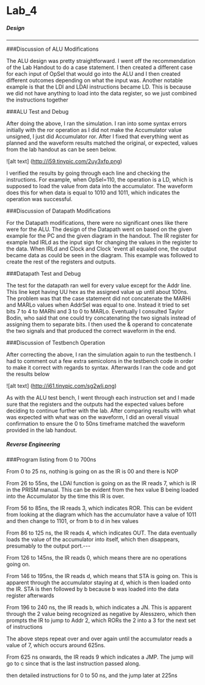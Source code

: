 Lab_4
=====
##### Design
------------------------------------------------------------------------
###Discussion of ALU Modifications

The ALU design was pretty straightforward. I went off the recommendation of the Lab Handout to do a case statement.
I then created a different case for each input of OpSel that would go into the ALU and I then created different outcomes
depending on what the input was. Another notable example is that the LDI and LDAI instructions became LD. This is because we did not have anything to load into the data register, so we just combined the instructions together

###ALU Test and Debug

After doing the above, I ran the simulation. I ran into some syntax errors initially with the ror operation as I did
not make the Accumulator value unsigned, I just did Accumulator ror. After I fixed that everything went as planned and the 
waveform results matched the original, or expected, values from the lab handout as can be seen below.

![alt text] (http://i59.tinypic.com/2uy3xfp.png)


I verified the results by going through each line and checking the instructions. For example, when OpSel=110, the operation
is a LD, which is supposed to load the value from data into the accumulator. The waveform does this for when data is equal
to 1010 and 1011, which indicates the operation was successful.

###Discussion of Datapath Modifications

For the Datapath modifications, there were no significant ones like there were for the ALU. The design of the Datapath went on based on the given example for the PC and the given diagram in the handout. The IR register for example had IRLd as the input sign for changing the values in the register to the data. When IRLd and Clock and Clock 'event all equaled one, the output became data as could be seen in the diagram. This example was followed to create the rest of the registers and outputs.

###Datapath Test and Debug

The test for the datapath ran well for every value except for the Addr line. This line kept having UU hex as the assigned value up until about 100ns. The problem was that the case statement did not concatenate the MARHi and MARLo values when AddrSel was equal to one. Instead it tried to set bits 7 to 4 to MARhi and 3 to 0 to MARLo. Eventually I consulted Taylor Bodin, who said that one could try concatenating the two signals instead of assigning them to separate bits. I then used the & operand to concatenate the two signals and that produced the correct waveform in the end.

###Discussion of Testbench Operation

After correcting the above, I ran the simulation again to run the testbench. I had to comment out a few extra semicolons in the testbench code in order to make it correct with regards to syntax. Afterwards I ran the code and got the results below

![alt text] (http://i61.tinypic.com/sg2wli.png)

As with the ALU test bench, I went through each instruction set and I made sure that the registers and the outputs had the expected values before deciding to continue further with the lab. After comparing results with what was expected with what was on the waveform, I did an overall visual confirmation to ensure the 0 to 50ns timeframe matched the waveform provided in the lab handout.

##### Reverse Engineering

###Program listing from 0 to 700ns

From 0 to 25 ns, nothing is going on as the IR is 00 and there is NOP

From 26 to 55ns, the LDAI function is going on as the IR reads 7, which is IR in the PRISM manual.
This can be evident from the hex value B being loaded into the Accumulator by the time this IR is over.

From 56 to 85ns, the IR reads 3, which indicates ROR. This can be evident from looking at the diagram which has the accumulator have a value of 1011 and then change to 1101, or from b to d in hex values

From 86 to 125 ns, the IR reads 4, which indicates OUT. The data eventually loads the value of the accumulator into
itself, which then disappears, presumably to the output port.---

From 126 to 145ns, the IR reads 0, which means there are no operations going on.

From 146 to 195ns, the IR reads d, which means that STA is going on. This is apparent through the accumulator staying at d, which is then loaded onto the IR. STA is then followed by b because b was loaded into the data register afterwards

From 196 to 240 ns, the IR reads b, which indicates a JN. This is apparent through the 2 value being recognized as negative by Alesszero, which then prompts the IR to jump to Addr 2, which RORs the 2 into a 3 for the next set of instructions

The above steps repeat over and over again until the accumulator reads a value of 7, which occurs around 625ns.

From 625 ns onwards, the IR reads 9 which indicates a JMP. The jump will go to c since that is the last instruction passed along.



then detailed instructions for 0 to 50 ns, and the jump later at 225ns
